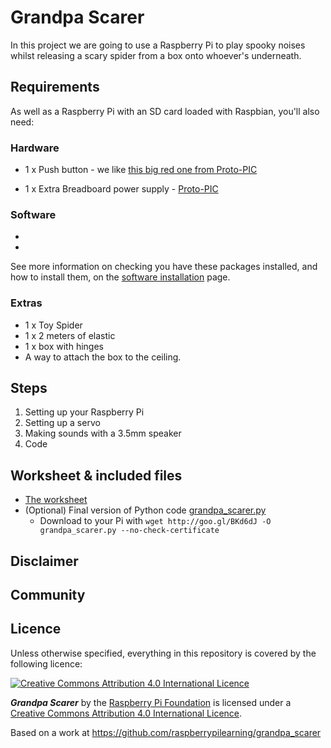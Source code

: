 
# Grandpa Scarer

In this project we are going to use a Raspberry Pi to play spooky noises whilst releasing a scary spider from a box onto whoever's underneath.

## Requirements

As well as a Raspberry Pi with an SD card loaded with Raspbian, you'll also need:

### Hardware

- 1 x Push button - we like [this big red one from Proto-PIC](http://proto-pic.co.uk/big-dome-push-button/)






- 1 x Extra Breadboard power supply - [Proto-PIC](http://proto-pic.co.uk/breadboard-power-supply-5v-3-3v/)
### Software

-
-

See more information on checking you have these packages installed, and how to install them, on the [software installation](software.md) page.

### Extras

- 1 x Toy Spider
- 1 x 2 meters of elastic
- 1 x box with hinges
- A way to attach the box to the ceiling.

## Steps

1. Setting up your Raspberry Pi
1. Setting up a servo
1. Making sounds with a 3.5mm speaker
1. Code

## Worksheet & included files

- [The worksheet](worksheet.md)
- (Optional) Final version of Python code [grandpa_scarer.py](code/grandpa_scarer.py)
    - Download to your Pi with `wget http://goo.gl/BKd6dJ -O grandpa_scarer.py --no-check-certificate`

## Disclaimer



## Community



## Licence

Unless otherwise specified, everything in this repository is covered by the following licence:

[![Creative Commons Attribution 4.0 International Licence](http://i.creativecommons.org/l/by-sa/4.0/88x31.png)](http://creativecommons.org/licenses/by-sa/4.0/)

***Grandpa Scarer*** by the [Raspberry Pi Foundation](http://www.raspberrypi.org) is licensed under a [Creative Commons Attribution 4.0 International Licence](http://creativecommons.org/licenses/by-sa/4.0/).

Based on a work at https://github.com/raspberrypilearning/grandpa_scarer
